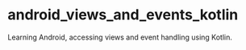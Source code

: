 # android_views_and_events_kotlin
Learning Android, accessing views and event handling using Kotlin. 
